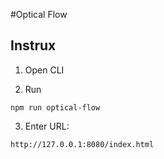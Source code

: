 #Optical Flow

## Instrux

1. Open CLI

2. Run
```
npm run optical-flow
```

3. Enter URL:
```
http://127.0.0.1:8080/index.html
```

